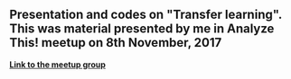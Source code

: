 ## Presentation and codes on "Transfer learning". This was material presented by me in Analyze This! meetup on 8th November, 2017

**[Link to the meetup group](https://www.meetup.com/AnalyzeThis/events/244177428/)**
